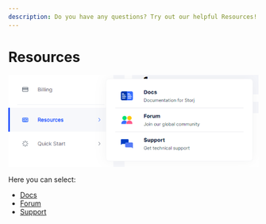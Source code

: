 ```yaml
---
description: Do you have any questions? Try out our helpful Resources!
---
```


# Resources

![](<../../.gitbook/assets/image (128).png>)

Here you can select:

* [Docs](https://docs.storj.io)
* [Forum](https://forum.storj.io)
* [Support](https://supportdcs.storj.io/hc/en-us)
